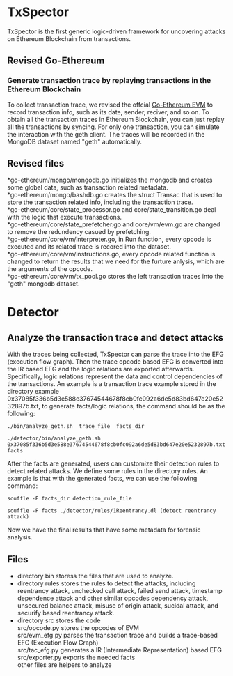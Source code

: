 # TxSpector
TxSpector is the first generic logic-driven framework for uncovering attacks on Ethereum Blockchain from transactions.

## Revised Go-Ethereum 
### Generate transaction trace by replaying transactions in the Ethereum Blockchain
To collect transaction trace, we revised the offcial [Go-Ethereum EVM](https://github.com/ethereum/go-ethereum) to record transaction info, such as its date, sender, reciver, and so on. To obtain all the transaction traces in Ethereum Blockchain, you can just replay all the transactions by syncing. For only one transaction, you can simulate the interaction with the geth client. The traces will be recorded in the MongoDB dataset named "geth" automatically. 

## Revised files
*go-ethereum/mongo/mongodb.go initializes the mongodb and creates some global data, such as transaction related metadata. <br />
*go-ethereum/mongo/bashdb.go creates the struct Transac that is used to store the transaction related info, including the transaction trace. <br />
*go-ethereum/core/state_processor.go and core/state_transition.go deal with the logic that execute transactions. <br />
*go-ethereum/core/state_prefetcher.go and core/vm/evm.go are changed to remove the redundency casued by prefetching. <br />
*go-ethereum/core/vm/interpreter.go, in Run function, every opcode is executed and its related trace is recored into the dataset. <br />
*go-ethereum/core/vm/instructions.go, every opcode related function is changed to return the results that we need for the furture anlysis, which are the arguments of the opcode. <br />
*go-ethereum/core/vm/tx_pool.go stores the left transaction traces into the "geth" mongodb dataset. <br />

# Detector 
## Analyze the transaction trace and detect attacks
With the traces being collected, TxSpector can parse the trace into the EFG (execution flow graph). Then the trace opcode based EFG is converted into the IR based EFG and the logic relations are exported afterwards. Specifically, logic relations represent the data and control dependencies of the transactions. An example is a transaction trace example stored in the directory example 0x37085f336b5d3e588e37674544678f8cb0fc092a6de5d83bd647e20e5232897b.txt, to generate facts/logic relations, the command should be as the following: <br />
```
./bin/analyze_geth.sh  trace_file  facts_dir
```
```
./detector/bin/analyze_geth.sh 0x37085f336b5d3e588e37674544678f8cb0fc092a6de5d83bd647e20e5232897b.txt facts
```

After the facts are generated, users can customize their detection rules to detect related attacks. We define some rules in the directory rules. An example is that with the generated facts, we can use the following command: <br />
```
souffle -F facts_dir detection_rule_file
```
```
souffle -F facts ./detector/rules/1Reentrancy.dl (detect reentrancy attack)
```

Now we have the final results that have some metadata for forensic analysis. <br />

## Files
* directory bin storess the files that are used to analyze. <br />
* directory rules stores the rules to detect the attacks, including reentrancy attack, unchecked call attack,  failed send attack, timestamp dependence attack and other similar opcodes dependency attack, unsecured balance attack, misuse of origin attack, sucidal attack, and securify based reentrancy attack. <br />
* directory src stores the code <br />
   src/opcode.py stores the opcodes of EVM <br />
   src/evm_efg.py parses the transaction trace and builds a trace-based EFG (Execution Flow Graph) <br />
   src/tac_efg.py generates a IR (Intermediate Representation) based EFG <br />
   src/exporter.py exports the needed facts <br />
   other files are helpers to analyze <br />
